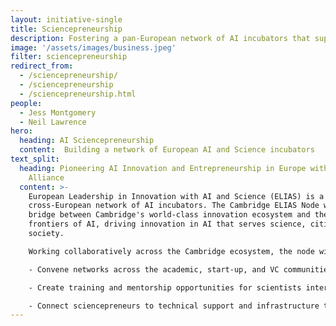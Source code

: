 ```yaml
---
layout: initiative-single
title: Sciencepreneurship
description: Fostering a pan-European network of AI incubators that supports sciencepreneurship education and open source innovation.
image: '/assets/images/business.jpeg'
filter: sciencepreneurship
redirect_from:
  - /sciencepreneurship/
  - /sciencepreneurship
  - /sciencepreneurship.html
people:
  - Jess Montgomery
  - Neil Lawrence
hero:
  heading: AI Sciencepreneurship
  content:  Building a network of European AI and Science incubators
text_split:
  heading: Pioneering AI Innovation and Entrepreneurship in Europe with the ELIAS
    Alliance
  content: >-
    European Leadership in Innovation with AI and Science (ELIAS) is a
    cross-European network of AI incubators. The Cambridge ELIAS Node will
    bridge between Cambridge's world-class innovation ecosystem and the
    frontiers of AI, driving innovation in AI that serves science, citizens, and
    society.

    Working collaboratively across the Cambridge ecosystem, the node will 

    - Convene networks across the academic, start-up, and VC communities;

    - Create training and mentorship opportunities for scientists interested in entrepreneurship;

    - Connect sciencepreneurs to technical support and infrastructure to enable innovation at the frontiers of AI.  
---
```

